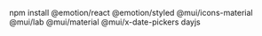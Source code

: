 npm install @emotion/react @emotion/styled @mui/icons-material @mui/lab @mui/material @mui/x-date-pickers dayjs